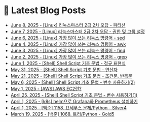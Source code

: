 # 📕 Latest Blog Posts

<ul><li><a href='https://lucy-devblog.tistory.com/entry/Linux-%EB%A6%AC%EB%88%85%EC%8A%A4%EB%A7%88%EC%8A%A4%ED%84%B0-2%EA%B8%89-2%EC%B0%A8-%EC%98%A4%EB%8B%B5-%ED%8C%8C%ED%8B%B0%EC%85%98' target='_blank'>June 8, 2025 - [Linux] 리눅스마스터 2급 2차 오답 - 파티션</a></li><li><a href='https://lucy-devblog.tistory.com/entry/Linux-%EB%A6%AC%EB%88%85%EC%8A%A4%EB%A7%88%EC%8A%A4%ED%84%B0-2%EA%B8%89-2%EC%B0%A8-%EC%98%A4%EB%8B%B5-%EA%B6%8C%ED%95%9C-%EB%B0%8F-%EA%B7%B8%EB%A3%B9-%EC%84%A4%EC%A0%95' target='_blank'>June 7, 2025 - [Linux] 리눅스마스터 2급 2차 오답 - 권한 및 그룹 설정</a></li><li><a href='https://lucy-devblog.tistory.com/entry/Linux-%EA%B0%80%EC%9E%A5-%EB%A7%8E%EC%9D%B4-%EC%93%B0%EB%8A%94-%EB%A6%AC%EB%88%85%EC%8A%A4-%EB%AA%85%EB%A0%B9%EC%96%B4-sed' target='_blank'>June 6, 2025 - [Linux] 가장 많이 쓰는 리눅스 명령어 - sed</a></li><li><a href='https://lucy-devblog.tistory.com/entry/Linux-%EA%B0%80%EC%9E%A5-%EB%A7%8E%EC%9D%B4-%EC%93%B0%EB%8A%94-%EB%A6%AC%EB%88%85%EC%8A%A4-%EB%AA%85%EB%A0%B9%EC%96%B4-awk' target='_blank'>June 4, 2025 - [Linux] 가장 많이 쓰는 리눅스 명령어 - awk</a></li><li><a href='https://lucy-devblog.tistory.com/entry/Linux-%EA%B0%80%EC%9E%A5-%EB%A7%8E%EC%9D%B4-%EC%93%B0%EB%8A%94-%EB%A6%AC%EB%88%85%EC%8A%A4-%EB%AA%85%EB%A0%B9%EC%96%B4-find' target='_blank'>June 3, 2025 - [Linux] 가장 많이 쓰는 리눅스 명령어 - find</a></li><li><a href='https://lucy-devblog.tistory.com/entry/Linux-%EA%B0%80%EC%9E%A5-%EB%A7%8E%EC%9D%B4-%EC%93%B0%EB%8A%94-%EB%A6%AC%EB%88%85%EC%8A%A4-%EB%AA%85%EB%A0%B9%EC%96%B4-grep' target='_blank'>June 2, 2025 - [Linux] 가장 많이 쓰는 리눅스 명령어 - grep</a></li><li><a href='https://lucy-devblog.tistory.com/entry/Shell-Shell-Script-%EA%B8%B0%EC%B4%88-%EB%AC%B8%EB%B2%95-%EC%A0%95%EA%B7%9C-%ED%91%9C%ED%98%84%EC%8B%9D' target='_blank'>June 1, 2025 - [Shell] Shell Script 기초 문법 - 정규 표현식</a></li><li><a href='https://lucy-devblog.tistory.com/entry/Shell-Shell-Script-%EA%B8%B0%EC%B4%88-%EB%AC%B8%EB%B2%95-%EC%A0%95%EB%A6%AC-%EC%97%B0%EC%82%B0%EC%9E%90' target='_blank'>May 31, 2025 - [Shell] Shell Script 기초 문법 - 연산자</a></li><li><a href='https://lucy-devblog.tistory.com/entry/Shell-Shell-Script-%EA%B8%B0%EC%B4%88-%EB%AC%B8%EB%B2%95-%EC%A1%B0%EA%B1%B4%EB%AC%B8' target='_blank'>May 21, 2025 - [Shell] Shell Script 기초 문법 - 조건문, 반복문</a></li><li><a href='https://lucy-devblog.tistory.com/entry/Shell-Shell-Script-%EA%B8%B0%EC%B4%88-%EB%AC%B8%EB%B2%95-%EB%B3%80%EC%88%98-%EC%82%AC%EC%9A%A9%ED%95%98%EA%B8%B022' target='_blank'>May 6, 2025 - [Shell] Shell Script 기초 문법 - 변수 사용하기(2)</a></li><li><a href='https://lucy-devblog.tistory.com/entry/AWS-AWS-EC2%EB%9E%80' target='_blank'>May 1, 2025 - [AWS] AWS EC2란?</a></li><li><a href='https://lucy-devblog.tistory.com/entry/Linux-Shell-Script-%EA%B8%B0%EC%B4%88-%EB%AC%B8%EB%B2%95' target='_blank'>April 25, 2025 - [Shell] Shell Script 기초 문법 - 변수 사용하기(1)</a></li><li><a href='https://lucy-devblog.tistory.com/entry/k8s-helm%EC%9C%BC%EB%A1%9C-Grafana%EC%99%80-Prometheus-%EC%84%A4%EC%B9%98%ED%95%98%EA%B8%B0' target='_blank'>April 1, 2025 - [k8s] helm으로 Grafana와 Prometheus 설치하기</a></li><li><a href='https://lucy-devblog.tistory.com/entry/%EB%B0%B1%EC%A4%80-1158-%EC%9A%94%EC%84%B8%ED%91%B8%EC%8A%A4-%EB%AC%B8%EC%A0%9CPython-Silver4' target='_blank'>April 1, 2025 - [백준] 1158. 요세푸스 문제/Python - Silver4</a></li><li><a href='https://lucy-devblog.tistory.com/entry/%EB%B0%B1%EC%A4%80-1068-%ED%8A%B8%EB%A6%ACPython-Gold5' target='_blank'>March 19, 2025 - [백준] 1068. 트리/Python - Gold5</a></li></ul>
